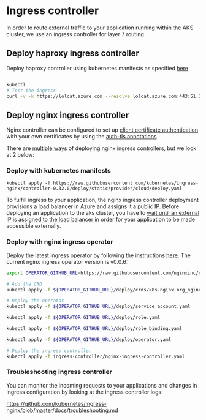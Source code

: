 # Ingress controller

In order to route external traffic to your application running within the AKS cluster, we use an ingress controller for layer 7 routing. 


## Deploy haproxy ingress controller

Deploy haproxy controller using kubernetes manifests as specified [here](https://github.com/jcmoraisjr/haproxy-ingress/tree/master/examples/deployment)

```sh

kubectl 
# Test the ingress
curl -v -k https://lolcat.azure.com --resolve lolcat.azure.com:443:51.137.56.186
```

## Deploy nginx ingress controller

Nginx controller can be configured to set up [client certificate authentication](https://kubernetes.github.io/ingress-nginx/examples/auth/client-certs/) with your own certificates by using the [auth-tls annotations](https://kubernetes.github.io/ingress-nginx/user-guide/nginx-configuration/annotations/#client-certificate-authentication)

There are [multiple ways](https://docs.nginx.com/nginx-ingress-controller/overview/) of deploying nginx ingress controllers, but we look at 2 below:

### Deploy with kubernetes manifests

`kubectl apply -f https://raw.githubusercontent.com/kubernetes/ingress-nginx/controller-0.32.0/deploy/static/provider/cloud/deploy.yaml`

To fulfill ingress to your application, the nginx ingress controller deployment provisions a load balancer in Azure and assigns it a public IP. Before deploying an application to the aks cluster, you have to [wait until an external IP is assigned to the load balancer](https://stackoverflow.com/questions/35179410/how-to-wait-until-kubernetes-assigned-an-external-ip-to-a-loadbalancer-service) in order for your application to be made accessible externally.

### Deploy with nginx ingress operator

Deploy the latest ingress operator by following the instructions [here](https://github.com/nginxinc/nginx-ingress-operator/blob/master/docs/manual-installation.md). The current nginx ingress operator version is v0.0.6:

```sh
export OPERATOR_GITHUB_URL=https://raw.githubusercontent.com/nginxinc/nginx-ingress-operator/v0.0.6

# Add the CRD
kubectl apply -f ${OPERATOR_GITHUB_URL}/deploy/crds/k8s.nginx.org_nginxingresscontrollers_crd.yaml

# Deploy the operator
kubectl apply -f ${OPERATOR_GITHUB_URL}/deploy/service_account.yaml

kubectl apply -f ${OPERATOR_GITHUB_URL}/deploy/role.yaml

kubectl apply -f ${OPERATOR_GITHUB_URL}/deploy/role_binding.yaml

kubectl apply -f ${OPERATOR_GITHUB_URL}/deploy/operator.yaml

# Deploy the ingress controller
kubectl apply -f ingress-controller/nginx-ingress-controller.yaml
```

### Troubleshooting ingress controller

You can monitor the incoming requests to your applications and changes in ingress configuration by looking at the ingress controller logs:

https://github.com/kubernetes/ingress-nginx/blob/master/docs/troubleshooting.md
